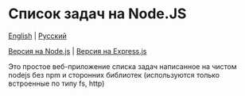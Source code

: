 # Список задач на Node.JS

[English](README.md) | [Русский](README.ru.md)

[Версия на Node.js](https://github.com/TheEnderOfficial/Basic-NodeJS-TodoList) | [Версия на Express.js](https://github.com/TheEnderOfficial/Basic-Express-TodoList)

Это простое веб-приложение списка задач написанное на чистом nodejs без npm и сторонних библиотек (используются только встроенные по типу fs, http)
